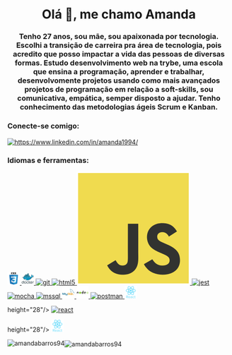 <h1 align="center">Olá 👋, me chamo Amanda</h1>
<h3 align="center">Tenho 27 anos, sou mãe, sou apaixonada por tecnologia. Escolhi a transição de carreira pra área de
  tecnologia, pois acredito que posso impactar a vida das pessoas de diversas formas. Estudo desenvolvimento web na
  trybe, uma escola que ensina a programação, aprender e trabalhar, desenvolvomente projetos usando como mais avançados
  projetos de programação em relação a soft-skills, sou comunicativa, empática, semper disposto a ajudar. Tenho
  conhecimento das metodologias ágeis Scrum e Kanban.</h3>

<h3 align="left">Conecte-se comigo:</h3>
<p align="left">
  <a href="https://linkedin.com/in/https://www.linkedin.com/in/amanda1994/" target="blank"><img align="center"
      src="https://raw.githubusercontent.com/rahuldkjain/github-profile-readme-generator/master/src/images/icons/Social/linked-in-alt.svg"
      alt="https://www.linkedin.com/in/amanda1994/" height="28" width="28" /></a>
</p>

<h3 align="left">Idiomas e ferramentas:</h3>
<p align="left"> <a href="https://www.w3schools.com/css/" target="_blank" rel="noreferrer"> <img
      src="https://raw.githubusercontent.com/devicons/devicon/master/icons/css3/css3-original-wordmark.svg" alt="css3"
      width="28" height="28" /> </a> <a href="https://www.docker.com/" target="_blank" rel="noreferrer"> <img
      src="https://raw.githubusercontent.com/devicons/devicon/master/icons/docker/docker-original-wordmark.svg"
      alt="docker" width="28" height="28" /> </a> <a href="https://git-scm.com/" target="_blank" rel="noreferrer"> <img
      src="https://www.vectorlogo.zone/logos/git-scm/git-scm-icon.svg" alt="git" width="28" height="28" /> </a>
  <a href="https://www.w3.org/html/" target="_blank" rel="noreferrer"> <img
      src="https://raw.githubusercontent.com/devicons/devicon/master/icons /html5/html5-original-wordmark.svg"
      alt="html5" width="28" height="28" /> </a> <a href="https://developer.mozilla.org/en-US/docs/Web/JavaScript"
      target="_blank" rel="noreferrer"> <img
        src="https://raw.githubusercontent.com/devicons/devicon/master/icons/javascript/javascript-original.svg"
        alt="javascript" largura="28" altura="28" /> </a> <a href="https://jestjs.io" target="_blank" rel="noreferrer">
      <img src="https://www.vectorlogo.zone/logos/jestjsio/jestjsio-icon.svg" alt="jest" width="28" height="28" /> </a>
    <a href="https://mochajs.org" target="blank" rel="noreferrer"> <img
        src="https://www.vectorlogo.zone/logos/mochajs/mochajs-icon.svg" alt="mocha" width="28" height="28" /> </a> <a
      href="https://www.microsoft.com/en-us/sql-server" target="blank" rel="noreferrer"> <img
        src="https://www.svgrepo.com/show/283229/microsoft-sql-server-logo.svg" alt="mssql" width="28" height="28" />
    </a> <a href="https://www.mysql.com/" target="_blank" rel="noreferrer"> <img
        src="https://raw.githubusercontent.com/devicons/devicon/master/icons/mysql/mysql-original-wordmark.svg"
        alt=" mysql" width="28" height="28" /> </a> <a href="https://nodejs.org" target="_blank" rel="noreferrer"> <img
        src="https://raw.githubusercontent.com/devicons/devicon/master/icons/nodejs/nodejs-original-wordmark.svg"
        alt="nodejs" width="28" height="28" /> </a> <a href="https://postman.com" target="_blank" rel="noreferrer"> <img
        src="https://www.vectorlogo.zone/logos/getpostman/getpostman-icon.svg" alt="postman" largura="28" height="28" />
    </a> <a href="https://reactjs.org/" target="_blank" rel="noreferrer"> <img
        src="https://raw.githubusercontent.com/devicons/devicon/master/icons/react/react-original-wordmark.svg"
        alt="react" width="28" height="28" /> </a>
</p>height="28"/> </a> <a href="https://reactjs.org/" target="_blank" rel="noreferrer"> <img
    src="https://raw.githubusercontent.com /devicons/devicon/master/icons/react/react-original-wordmark.svg" alt="react"
    width="28" height="28" /> </a> </p>height="28"/> </a> <a href="https://reactjs.org/" target="_blank"
  rel="noreferrer"> <img
    src="https://raw.githubusercontent.com/devicons/devicon/master/icons/react/react-original-wordmark.svg" alt="react"
    width="28" height="28" /> </a> </p>

<p><img align="left"
    src="https://github-readme-stats.vercel.app/api/top-langs?username=amandabarros94&show_icons=true&locale=en&layout=compact"
    alt="amandabarros94" /> </p>

<p> <img align="center"
    src="https://github-readme-stats.vercel.app/api?username=amandabarros94&show_icons=true&locale=en"
    alt="amandabarros94" /> </p>
